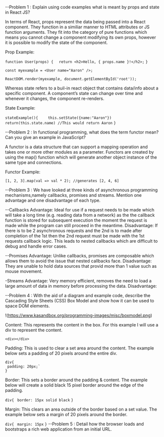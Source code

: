 --Problem 1 : Explain using code examples what is meant by props and state in React JS?

In terms of React, props represent the data being passed into a React component. They function in a similiar manner to HTML attributes or JS function arguments. They fit into the category of pure functions which means you cannot change a component modifying its own props, however it is possible to modify the state of the component.

Prop Example:

`function User(props) {`
`  return <h2>Hello, { props.name }!</h2>;`
`}`

`const myexample = <User name="Aaron" />;`

`ReactDOM.render(myexample, document.getElementById('root'));`

Whereas state refers to a buil-in react object that contains data/info about a specific component. A component’s state can change over time and whenever it changes, the component re-renders.

State Example:

`stateExample(){`
`    this.setState({name:"Aaron"})`
`    return(this.state.name) //This would return Aaron`
`}`

--Problem 2 : In functional programming, what does the term functor mean? Can you give an example in JavaScript?

A functor is a data structure that can support a mapping operation and takes one or more other modules as a parameter. Functors are created by using the map() function which will generate another object instance of the same type and connections.

Functor Example:

`[1, 2, 3].map(val => val * 2); //generates [2, 4, 6]`

--Problem 3 : We have looked at three kinds of asynchronous programming mechanisms,namely callbacks, promises and streams. Mention one advantage and one disadvantage of each type.

--Callbacks
Advantage: Ideal for use if a request needs to be made which will take a long time (e.g. reading data from a network) as the the callback function is stored for subsequent execution the moment the request is made while the program can still proceed in the meantime. 
Disadvantage: If there is to be 2 asynchronous requests and the 2nd is to made after completion of the 1st then the 2nd request must be made with the 1st requests callback logic. This leads to nested callbacks which are difficult to debug and handle error cases.

--Promises
Advantage: Unlike callbacks, promises are composable which allows them to avoid the issue that nested callbacks face.
Disadvantage: They are unable to hold data sources that provid more than 1 value such as mouse movement.

-Streams
Advantage: Very memory efficient, removes the need to load a large amount of data in memory before processing the data.
Disadvantage:

--Problem 4 : With the aid of a diagram and example code, describe the Cascading Style Sheets (CSS) Box Model and show how it can be used to space DOM elements.

!(https://www.kasandbox.org/programming-images/misc/boxmodel.png)

Content: This represents the content in the box. For this example I will use a div to represent the content.

`<div></div>`

Padding: This is used to clear a set area around the content. The example below sets a padding of 20 pixels around the entire div.

```
div{
 padding: 20px;`
}
```

Border: This sets a border around the padding & content. The example below will create a solid black 15 pixel border around the edge of the padding.

`div{`
` border: 15px solid black`
`}`

Margin: This clears an area outside of the border based on a set value. The example below sets a margin of 20 pixels around the border.

`div{`
` margin: 15px`
`}`
--Problem 5 : Detail how the browser loads and bootstraps a rich web application from an initial URL.